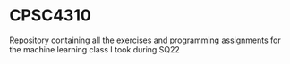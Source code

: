 # CPSC4310
Repository containing all the exercises and programming assignments for the machine learning class I took during SQ22
